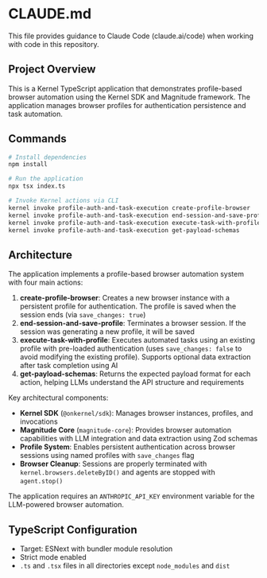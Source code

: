 # CLAUDE.md

This file provides guidance to Claude Code (claude.ai/code) when working with code in this repository.

## Project Overview

This is a Kernel TypeScript application that demonstrates profile-based browser automation using the Kernel SDK and Magnitude framework. The application manages browser profiles for authentication persistence and task automation.

## Commands

```bash
# Install dependencies
npm install

# Run the application
npx tsx index.ts

# Invoke Kernel actions via CLI
kernel invoke profile-auth-and-task-execution create-profile-browser
kernel invoke profile-auth-and-task-execution end-session-and-save-profile --payload '{"session_id": "1234567890"}'
kernel invoke profile-auth-and-task-execution execute-task-with-profile --payload '{"profile_name": "profile_123456_abc", "task": "Go to ign.com and say the latest news stories", "extract_instructions": "Extract headlines and article summaries"}'
kernel invoke profile-auth-and-task-execution get-payload-schemas
```

## Architecture

The application implements a profile-based browser automation system with four main actions:

1. **create-profile-browser**: Creates a new browser instance with a persistent profile for authentication. The profile is saved when the session ends (via `save_changes: true`)
2. **end-session-and-save-profile**: Terminates a browser session. If the session was generating a new profile, it will be saved
3. **execute-task-with-profile**: Executes automated tasks using an existing profile with pre-loaded authentication (uses `save_changes: false` to avoid modifying the existing profile). Supports optional data extraction after task completion using AI
4. **get-payload-schemas**: Returns the expected payload format for each action, helping LLMs understand the API structure and requirements

Key architectural components:
- **Kernel SDK** (`@onkernel/sdk`): Manages browser instances, profiles, and invocations
- **Magnitude Core** (`magnitude-core`): Provides browser automation capabilities with LLM integration and data extraction using Zod schemas
- **Profile System**: Enables persistent authentication across browser sessions using named profiles with `save_changes` flag
- **Browser Cleanup**: Sessions are properly terminated with `kernel.browsers.deleteByID()` and agents are stopped with `agent.stop()`

The application requires an `ANTHROPIC_API_KEY` environment variable for the LLM-powered browser automation.

## TypeScript Configuration

- Target: ESNext with bundler module resolution
- Strict mode enabled
- `.ts` and `.tsx` files in all directories except `node_modules` and `dist`